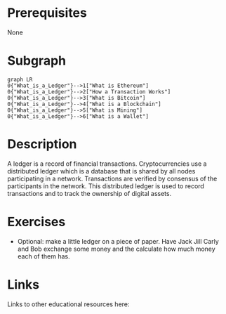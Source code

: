 # Prerequisites
None

# Subgraph

```mermaid
graph LR
0{"What_is_a_Ledger"}-->1["What is Ethereum"]
0{"What_is_a_Ledger"}-->2["How a Transaction Works"]
0{"What_is_a_Ledger"}-->3["What is Bitcoin"]
0{"What_is_a_Ledger"}-->4["What is a Blockchain"]
0{"What_is_a_Ledger"}-->5["What is Mining"]
0{"What_is_a_Ledger"}-->6["What is a Wallet"]
```



# Description
A ledger is a record of financial transactions. Cryptocurrencies use a distributed ledger which is a database that is shared by all nodes participating in a network. Transactions are verified by consensus of the participants in the network. This distributed ledger is used to record transactions and to track the ownership of digital assets.

# Exercises
- Optional: make a little ledger on a piece of paper. Have Jack Jill Carly and Bob exchange some money and the calculate how much money each of them has.

# Links
Links to other educational resources here: